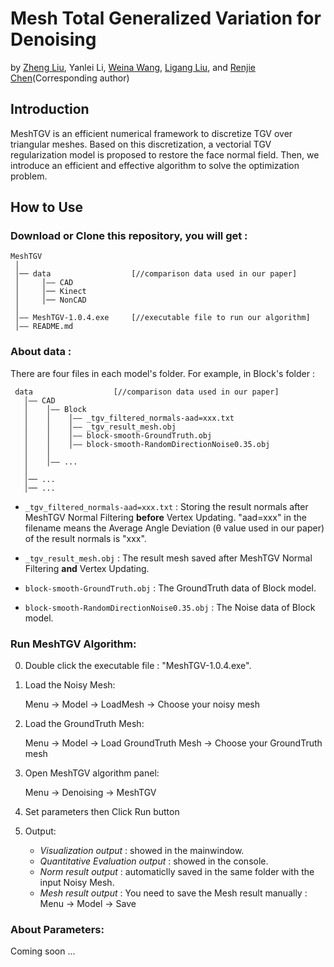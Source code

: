 # Mesh Total Generalized Variation for Denoising
 by [Zheng Liu](https://labzhengliu.github.io/), Yanlei Li, [Weina Wang](https://www.researchgate.net/profile/Weina-Wang-6), [Ligang Liu](http://staff.ustc.edu.cn/~lgliu/), and [Renjie Chen](http://staff.ustc.edu.cn/~renjiec/)(Corresponding author)


## Introduction
MeshTGV is an efficient numerical framework to discretize TGV over triangular meshes.
Based on this discretization, a vectorial TGV regularization model is proposed to restore the face normal field. Then, we introduce an efficient and effective algorithm to solve the optimization problem.


## How to Use

### Download or Clone this repository, you will get :
   
   ```
   MeshTGV
    │
    │── data                  [//comparison data used in our paper]
    │     │—— CAD
    │     │── Kinect
    │     │── NonCAD
    │
    │—— MeshTGV-1.0.4.exe     [//executable file to run our algorithm]
    │—— README.md
   ```

### About data :
   There are four files in each model's folder. For example, in Block's folder :

   ```
    data                  [//comparison data used in our paper]
      │—— CAD
      │    │—— Block
      │    │    │—— _tgv_filtered_normals-aad=xxx.txt
      │    │    │—— _tgv_result_mesh.obj
      │    │    │—— block-smooth-GroundTruth.obj
      │    │    │—— block-smooth-RandomDirectionNoise0.35.obj
      │    │
      │    │—— ...
      │
      │── ...
      │── ...

   ```

   - `_tgv_filtered_normals-aad=xxx.txt` : 
   Storing the result normals after MeshTGV Normal Filtering **before** Vertex Updating. 
   "aad=xxx" in the filename means the Average Angle Deviation (θ value used in our paper) of the result normals is "xxx".

   - `_tgv_result_mesh.obj` : 
   The result mesh saved after MeshTGV Normal Filtering **and** Vertex Updating.
   
   - `block-smooth-GroundTruth.obj` : 
   The GroundTruth data of Block model.
   - `block-smooth-RandomDirectionNoise0.35.obj` : 
   The Noise data of Block model.

### Run MeshTGV Algorithm:

0. Double click the executable file : "MeshTGV-1.0.4.exe".

1. Load the Noisy Mesh:
   
   Menu -> Model -> LoadMesh -> Choose your noisy mesh

2. Load the GroundTruth Mesh:

   Menu -> Model -> Load GroundTruth Mesh -> Choose your GroundTruth mesh

3. Open MeshTGV algorithm panel:

   Menu -> Denoising -> MeshTGV

4. Set parameters then Click Run button

5. Output: 
   
   - *Visualization output* : showed in the mainwindow.
   - *Quantitative Evaluation output* : showed in the console.
   - *Norm result output* : automaticlly saved in the same folder with the input Noisy Mesh.
   - *Mesh result output* : You need to save the Mesh result manually :
   Menu -> Model -> Save


### About Parameters:

   Coming soon ...
